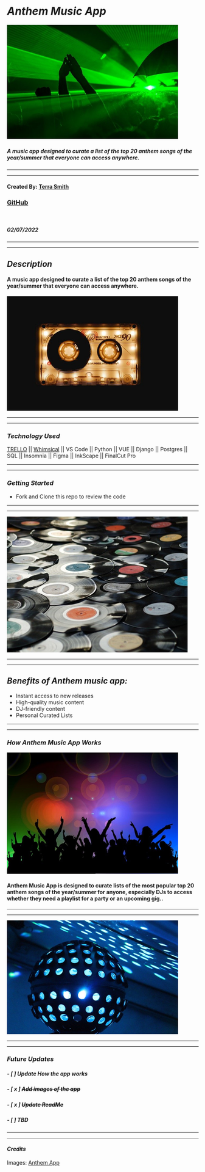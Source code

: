 # ***_Anthem Music App_***

<img src=images/party.jpeg alt="Anthem App" width="450" />

##### A music app designed to curate a list of the top 20 anthem songs of the year/summer that everyone can access anywhere.

---
---

#### Created By: [Terra Smith](https://www.linkedin.com/in/terratori/)

### [GitHub](https://www.github/Terra-06.com)

<br>

##### 02/07/2022


---
---

## **_Description_**

#### A music app designed to curate a list of the top 20 anthem songs of the year/summer that everyone can access anywhere. <br>

<img src=images/tape_music.jpeg alt="Anthem App" width="450" />

---
---

### **_Technology Used_**

[TRELLO](https://trello.com/b/NZ0hAGwT/anthem-app) || [Whimsical](https://whimsical.com/anthem-app-6Rky8LwLUik2iVSwjjq6ti) || VS Code || Python || VUE || Django || Postgres || SQL || Insomnia || Figma || InkScape || FinalCut Pro

---
---

### **_Getting Started_**

-  Fork and Clone this repo to review the code

---
---

<img src=images/vinyl.jpeg alt="Anthem App" width="475" />

---
---

## **_Benefits of Anthem music app:_**

-  Instant access to new releases
-  High-quality music content
-  DJ-friendly content
-  Personal Curated Lists

---

---

### **_How Anthem Music App Works_**

<img src=images/cheers_party.jpeg alt="Anthem App" width="450" />

#### Anthem Music App is designed to curate lists of the most popular top 20 anthem songs of the year/summer for anyone, especially DJs to access whether they need a playlist for a party or an upcoming gig..<br>

---
---

<img src=images/dj_discoball.jpeg alt="Anthem APp" width="450" />

---
___

### **_Future Updates_**

##### - [  ] Update How the app works

##### - [ x ] ~~Add images of the app~~

##### - [ x ] ~~Update ReadMe~~

##### - [ ] TBD

---
___

#### **_Credits_**

Images: [Anthem App](https://.com/)
